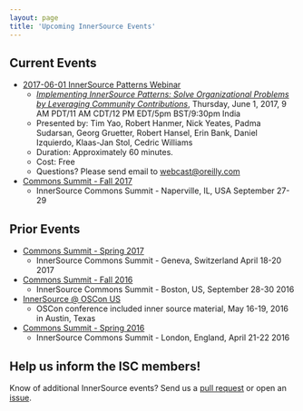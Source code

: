 ```yaml
---
layout: page
title: 'Upcoming InnerSource Events'
---
```


## Current Events
* [2017-06-01 InnerSource Patterns Webinar](http://www.oreilly.com/pub/e/3884)
    - <em><a href="http://www.oreilly.com/pub/e/3884">Implementing InnerSource Patterns: Solve Organizational Problems by Leveraging Community Contributions</a></em>, Thursday, June 1, 2017, 9 AM PDT/11 AM CDT/12 PM EDT/5pm BST/9:30pm India
    - Presented by: Tim Yao, Robert Hanmer, Nick Yeates, Padma Sudarsan, Georg Gruetter, Robert Hansel, Erin Bank, Daniel Izquierdo, Klaas-Jan Stol, Cedric Williams
    - Duration: Approximately 60 minutes.
    - Cost: Free
    - Questions? Please send email to webcast@oreilly.com
* [Commons Summit - Fall 2017](isc-fall-2017)
    - InnerSource Commons Summit - Naperville, IL, USA September 27-29

## Prior Events

* [Commons Summit - Spring 2017](isc-spring-2017)
    - InnerSource Commons Summit - Geneva, Switzerland April 18-20 2017
* [Commons Summit - Fall 2016](isc-fall-2016)
    - InnerSource Commons Summit - Boston, US, September 28-30 2016
* [InnerSource @ OSCon US](oscon-us-2016)
    - OSCon conference included inner source material, May 16-19, 2016 in Austin, Texas
* [Commons Summit - Spring 2016](isc-spring-2016)
    - InnerSource Commons Summit - London, England, April 21-22 2016

## Help us inform the ISC members!
Know of additional InnerSource events? Send us a [pull request](https://github.com/paypal/InnerSourceCommons/pulls) or open an [issue](https://github.com/paypal/InnerSourceCommons/issues).
